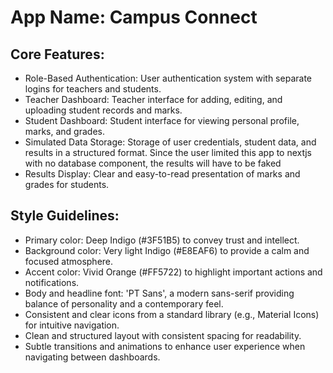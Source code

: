 # **App Name**: Campus Connect

## Core Features:

- Role-Based Authentication: User authentication system with separate logins for teachers and students.
- Teacher Dashboard: Teacher interface for adding, editing, and uploading student records and marks.
- Student Dashboard: Student interface for viewing personal profile, marks, and grades.
- Simulated Data Storage: Storage of user credentials, student data, and results in a structured format. Since the user limited this app to nextjs with no database component, the results will have to be faked
- Results Display: Clear and easy-to-read presentation of marks and grades for students.

## Style Guidelines:

- Primary color: Deep Indigo (#3F51B5) to convey trust and intellect.
- Background color: Very light Indigo (#E8EAF6) to provide a calm and focused atmosphere.
- Accent color: Vivid Orange (#FF5722) to highlight important actions and notifications.
- Body and headline font: 'PT Sans', a modern sans-serif providing balance of personality and a contemporary feel.
- Consistent and clear icons from a standard library (e.g., Material Icons) for intuitive navigation.
- Clean and structured layout with consistent spacing for readability.
- Subtle transitions and animations to enhance user experience when navigating between dashboards.